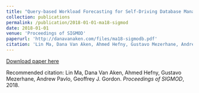 ```yaml
---
title: "Query-based Workload Forecasting for Self-Driving Database Management Systems"
collection: publications
permalink: /publication/2018-01-01-ma18-sigmod
date: 2018-01-01
venue: 'Proceedings of SIGMOD'
paperurl: 'http://danavanaken.com/files/ma18-sigmodb.pdf'
citation: 'Lin Ma, Dana Van Aken, Ahmed Hefny, Gustavo Mezerhane, Andrew Pavlo, Geoffrey J. Gordon. <i>Proceedings of SIGMOD</i>, 2018.'
---
```


<a href='http://danavanaken.com/files/ma18-sigmodb.pdf'>Download paper here</a>

Recommended citation: Lin Ma, Dana Van Aken, Ahmed Hefny, Gustavo Mezerhane, Andrew Pavlo, Geoffrey J. Gordon. <i>Proceedings of SIGMOD</i>, 2018.